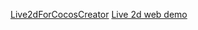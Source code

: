 [Live2dForCocosCreator](https://github.com/playnb/Live2dForCocosCreator)
[Live 2d web demo](https://github.com/Live2D/CubismWebFramework)